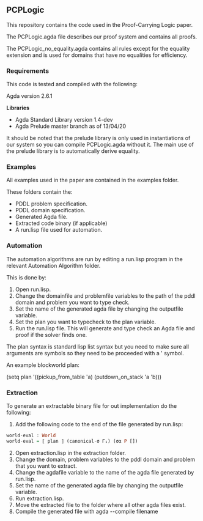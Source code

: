 PCPLogic
--------

This repository contains the code used in the Proof-Carrying Logic paper.

The PCPLogic.agda file describes our proof system and contains all proofs. 

The PCPLogic_no_equality.agda contains all rules except for the equality extension and is used for domains that have no equalities for efficiency.

### Requirements 

This code is tested and compiled with the following:

Agda version 2.6.1

**Libraries**
- Agda Standard Library version 1.4-dev
- Agda Prelude master branch as of 13/04/20

It should be noted that the prelude library is only used in instantiations of 
our system so you can compile PCPLogic.agda without it. The main use of the 
prelude library is to automatically derive equality.

### Examples
All examples used in the paper are contained in the examples folder. 

These folders contain the:

- PDDL problem specification.
- PDDL domain specification.
- Generated Agda file.
- Extracted code binary (if applicable)
- A run.lisp file used for automation.

### Automation

The automation algorithms are run by editing a run.lisp program in the relevant Automation Algorithm folder.

This is done by:

1. Open run.lisp.
2. Change the domainfile and problemfile variables to the path of the pddl domain and problem you want to type check.
3. Set the name of the generated agda file by changing the outputfile variable.
4. Set the plan you want to typecheck to the plan variable.
5. Run the run.lisp file. This will generate and type check an Agda file and proof if the solver finds one. 

The plan syntax is standard lisp list syntax but you need to make sure all arguments are symbols so they need to 
be proceeded with a ' symbol. 

An example blockworld plan: 

(setq plan '((pickup_from_table 'a) (putdown_on_stack 'a 'b)))

### Extraction

To generate an extractable binary file for out implementation do the following: 

1. Add the following code to the end of the file generated by run.lisp:

```haskell
world-eval : World
world-eval = ⟦ plan ⟧ (canonical-σ Γ₁) (σα P [])
```

2. Open extraction.lisp in the extraction folder.
3. Change the domain, problem variables to the pddl domain and problem that you 
want to extract. 
3. Change the agdafile variable to the name of the agda file generated by run.lisp.
4. Set the name of the generated agda file by changing the outputfile variable.
5. Run extraction.lisp. 
6. Move the extracted file to the folder where all other agda files exist.
7. Compile the generated file with agda --compile filename





